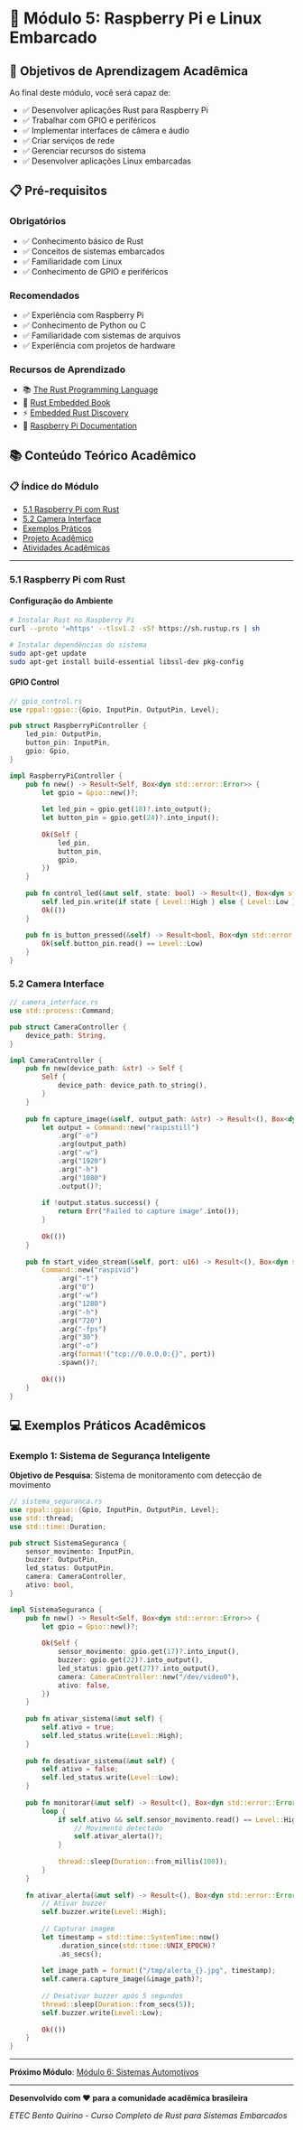 # 🍓 Módulo 5: Raspberry Pi e Linux Embarcado

## 🎯 **Objetivos de Aprendizagem Acadêmica**

Ao final deste módulo, você será capaz de:
- ✅ Desenvolver aplicações Rust para Raspberry Pi
- ✅ Trabalhar com GPIO e periféricos
- ✅ Implementar interfaces de câmera e áudio
- ✅ Criar serviços de rede
- ✅ Gerenciar recursos do sistema
- ✅ Desenvolver aplicações Linux embarcadas

## 📋 **Pré-requisitos**

### **Obrigatórios**
- ✅ Conhecimento básico de Rust
- ✅ Conceitos de sistemas embarcados
- ✅ Familiaridade com Linux
- ✅ Conhecimento de GPIO e periféricos

### **Recomendados**
- ✅ Experiência com Raspberry Pi
- ✅ Conhecimento de Python ou C
- ✅ Familiaridade com sistemas de arquivos
- ✅ Experiência com projetos de hardware

### **Recursos de Aprendizado**
- 📚 [The Rust Programming Language](https://doc.rust-lang.org/book/)
- 🔧 [Rust Embedded Book](https://docs.rust-embedded.org/book/)
- ⚡ [Embedded Rust Discovery](https://docs.rust-embedded.org/discovery/)
- 🍓 [Raspberry Pi Documentation](https://www.raspberrypi.org/documentation/)

## 📚 **Conteúdo Teórico Acadêmico**

### **📋 Índice do Módulo**
- [5.1 Raspberry Pi com Rust](#51-raspberry-pi-com-rust)
- [5.2 Camera Interface](#52-camera-interface)
- [Exemplos Práticos](#exemplos-práticos-acadêmicos)
- [Projeto Acadêmico](#projeto-acadêmico-sistema-de-segurança-inteligente)
- [Atividades Acadêmicas](#atividades-acadêmicas)

---

### **5.1 Raspberry Pi com Rust**

#### **Configuração do Ambiente**
```bash
# Instalar Rust no Raspberry Pi
curl --proto '=https' --tlsv1.2 -sSf https://sh.rustup.rs | sh

# Instalar dependências do sistema
sudo apt-get update
sudo apt-get install build-essential libssl-dev pkg-config
```

#### **GPIO Control**
```rust
// gpio_control.rs
use rppal::gpio::{Gpio, InputPin, OutputPin, Level};

pub struct RaspberryPiController {
    led_pin: OutputPin,
    button_pin: InputPin,
    gpio: Gpio,
}

impl RaspberryPiController {
    pub fn new() -> Result<Self, Box<dyn std::error::Error>> {
        let gpio = Gpio::new()?;
        
        let led_pin = gpio.get(18)?.into_output();
        let button_pin = gpio.get(24)?.into_input();
        
        Ok(Self {
            led_pin,
            button_pin,
            gpio,
        })
    }
    
    pub fn control_led(&mut self, state: bool) -> Result<(), Box<dyn std::error::Error>> {
        self.led_pin.write(if state { Level::High } else { Level::Low });
        Ok(())
    }
    
    pub fn is_button_pressed(&self) -> Result<bool, Box<dyn std::error::Error>> {
        Ok(self.button_pin.read() == Level::Low)
    }
}
```

### **5.2 Camera Interface**

```rust
// camera_interface.rs
use std::process::Command;

pub struct CameraController {
    device_path: String,
}

impl CameraController {
    pub fn new(device_path: &str) -> Self {
        Self {
            device_path: device_path.to_string(),
        }
    }
    
    pub fn capture_image(&self, output_path: &str) -> Result<(), Box<dyn std::error::Error>> {
        let output = Command::new("raspistill")
            .arg("-o")
            .arg(output_path)
            .arg("-w")
            .arg("1920")
            .arg("-h")
            .arg("1080")
            .output()?;
            
        if !output.status.success() {
            return Err("Failed to capture image".into());
        }
        
        Ok(())
    }
    
    pub fn start_video_stream(&self, port: u16) -> Result<(), Box<dyn std::error::Error>> {
        Command::new("raspivid")
            .arg("-t")
            .arg("0")
            .arg("-w")
            .arg("1280")
            .arg("-h")
            .arg("720")
            .arg("-fps")
            .arg("30")
            .arg("-o")
            .arg(format!("tcp://0.0.0.0:{}", port))
            .spawn()?;
            
        Ok(())
    }
}
```

## 💻 **Exemplos Práticos Acadêmicos**

### **Exemplo 1: Sistema de Segurança Inteligente**

**Objetivo de Pesquisa**: Sistema de monitoramento com detecção de movimento

```rust
// sistema_seguranca.rs
use rppal::gpio::{Gpio, InputPin, OutputPin, Level};
use std::thread;
use std::time::Duration;

pub struct SistemaSeguranca {
    sensor_movimento: InputPin,
    buzzer: OutputPin,
    led_status: OutputPin,
    camera: CameraController,
    ativo: bool,
}

impl SistemaSeguranca {
    pub fn new() -> Result<Self, Box<dyn std::error::Error>> {
        let gpio = Gpio::new()?;
        
        Ok(Self {
            sensor_movimento: gpio.get(17)?.into_input(),
            buzzer: gpio.get(22)?.into_output(),
            led_status: gpio.get(27)?.into_output(),
            camera: CameraController::new("/dev/video0"),
            ativo: false,
        })
    }
    
    pub fn ativar_sistema(&mut self) {
        self.ativo = true;
        self.led_status.write(Level::High);
    }
    
    pub fn desativar_sistema(&mut self) {
        self.ativo = false;
        self.led_status.write(Level::Low);
    }
    
    pub fn monitorar(&mut self) -> Result<(), Box<dyn std::error::Error>> {
        loop {
            if self.ativo && self.sensor_movimento.read() == Level::High {
                // Movimento detectado
                self.ativar_alerta()?;
            }
            
            thread::sleep(Duration::from_millis(100));
        }
    }
    
    fn ativar_alerta(&mut self) -> Result<(), Box<dyn std::error::Error>> {
        // Ativar buzzer
        self.buzzer.write(Level::High);
        
        // Capturar imagem
        let timestamp = std::time::SystemTime::now()
            .duration_since(std::time::UNIX_EPOCH)?
            .as_secs();
            
        let image_path = format!("/tmp/alerta_{}.jpg", timestamp);
        self.camera.capture_image(&image_path)?;
        
        // Desativar buzzer após 5 segundos
        thread::sleep(Duration::from_secs(5));
        self.buzzer.write(Level::Low);
        
        Ok(())
    }
}
```

---

**Próximo Módulo**: [Módulo 6: Sistemas Automotivos](../modulo-06-sistemas-automotivos/README.md)

---

**Desenvolvido com ❤️ para a comunidade acadêmica brasileira**

*ETEC Bento Quirino - Curso Completo de Rust para Sistemas Embarcados*
